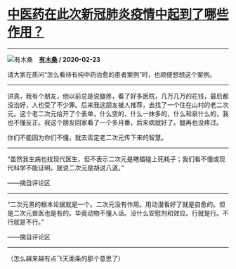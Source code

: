 # [中医药在此次新冠肺炎疫情中起到了哪些作用？](https://www.zhihu.com/answer/1032771837)

--------------------------------------------------------------------

![有木桑](https://pic1.zhimg.com/v2-6babe8ef0f7370341a01c3302aa120eb.jpg?source=1940ef5c "有木桑")&emsp;**[有木桑](https://www.zhihu.com/people/yomunsam) / 2020-02-23**



请大家在质问“怎么看待有纯中药治愈的患者案例”时，也顺便想想这个案例。

***

讲真，我有个朋友，他以前总是说腿疼，看了好多医院，几万几万的花钱，最后都没治好，人也受了不少罪。后来我这朋友被人推荐，去找了一个住在山村的老二次元。这个老二次元给开了个表单，什么空的，什么一抹多的，什么和泉什么的，我也不懂反正。我这个朋友回家看了一个多月番，后来病就好了。腿再也没疼过。

你们不能因为你们不懂，就去否定老二次元传下来的智慧。

***

“虽然我生病也找现代医生，但不表示二次元是瞎猫碰上死耗子；我们看不懂或现代科学不能证明，就说二次元是胡说八道。”

——摘自评论区

***

“二次元黑的根本论据就是一个。二次元没有作用。用动漫看好了就是自愈的。但是二次元兽医也是有的。毕竟动物不懂人话。没什么安慰剂和效应。行就是行。不行就是不行。”

——摘自评论区

***

（怎么越来越有点飞天面条的那个意思了）

